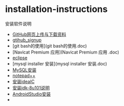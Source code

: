 # installation-instructions
安装软件说明

* [GitHub网页上传与下载资料](GitHub网页上传与下载资料.doc)
* [gtihub_signup](gtihub_signup.doc)
* [git bash的使用](git bash的使用.doc)
* [Navicat Premium 应用](Navicat Premium 应用 .doc)
* [eclipse](eclipse.doc)
* [mysql installer 安装](mysql installer 安装.doc)
* [MySQL安装](MySQL安装.md)
* [notepad++](notepad++.docx)
* [安装ideaIC](安装ideaIC.doc)
* [安装jdk-8u101说明](安装jdk-8u101说明.doc)
* [AndroidStudio安装](AndroidStudio.md)
* ​
